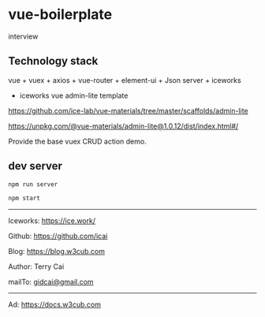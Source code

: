 # vue-boilerplate

interview

## Technology stack

vue + vuex + axios + vue-router + element-ui + Json server + iceworks


- iceworks vue admin-lite template

https://github.com/ice-lab/vue-materials/tree/master/scaffolds/admin-lite

https://unpkg.com/@vue-materials/admin-lite@1.0.12/dist/index.html#/



Provide the base vuex CRUD action demo.
 

## dev server

```sh
npm run server

npm start
```





---


Iceworks:  https://ice.work/

Github: https://github.com/icai

Blog: https://blog.w3cub.com


Author: Terry Cai

mailTo: gidcai@gmail.com

---

Ad: https://docs.w3cub.com

